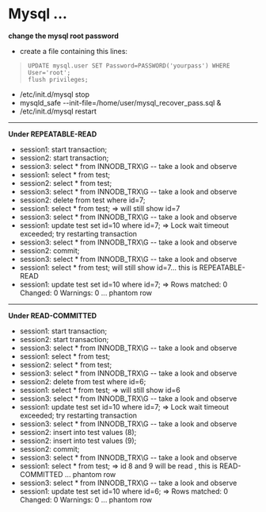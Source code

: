 # Mysql ...

 **change the mysql root password**
 
 * create a file containing this lines:

 >     UPDATE mysql.user SET Password=PASSWORD('yourpass') WHERE User='root';
 >     flush privileges;

 * /etc/init.d/mysql stop
 * mysqld_safe --init-file=/home/user/mysql_recover_pass.sql &
 * /etc/init.d/mysql restart

 ***

 **Under REPEATABLE-READ**

 * session1: start transaction;
 * session2: start transaction;
 * session3: select * from INNODB_TRX\G -- take a look and observe
 * session1: select * from test;
 * session2: select * from test;
 * session3: select * from INNODB_TRX\G -- take a look and observe 
 * session2: delete from test where id=7;
 * session1: select * from test; => will still show id=7
 * session3: select * from INNODB_TRX\G -- take a look and observe
 * session1: update test set id=10 where id=7; => Lock wait timeout exceeded; try restarting transaction
 * session3: select * from INNODB_TRX\G -- take a look and observe
 * session2: commit;
 * session3: select * from INNODB_TRX\G -- take a look and observe
 * session1: select * from test; will still show id=7... this is REPEATABLE-READ
 * session1: update test set id=10 where id=7; => Rows matched: 0  Changed: 0  Warnings: 0 ... phantom row

 ***

 **Under READ-COMMITTED** 

 * session1: start transaction;
 * session2: start transaction;
 * session3: select * from INNODB_TRX\G -- take a look and observe 
 * session1: select * from test;
 * session2: select * from test;
 * session3: select * from INNODB_TRX\G -- take a look and observe
 * session2: delete from test where id=6;
 * session1: select * from test; => will still show id=6
 * session3: select * from INNODB_TRX\G -- take a look and observe    
 * session1: update test set id=10 where id=7; => Lock wait timeout exceeded; try restarting transaction
 * session3: select * from INNODB_TRX\G -- take a look and observe
 * session2: insert into test values (8);
 * session2: insert into test values (9);
 * session2: commit;
 * session3: select * from INNODB_TRX\G -- take a look and observe
 * session1: select * from test; => id 8 and 9 will be read , this is READ-COMMITTED ... phantom row
 * session3: select * from INNODB_TRX\G -- take a look and observe
 * session1: update test set id=10 where id=6; => Rows matched: 0  Changed: 0  Warnings: 0 ... phantom row

